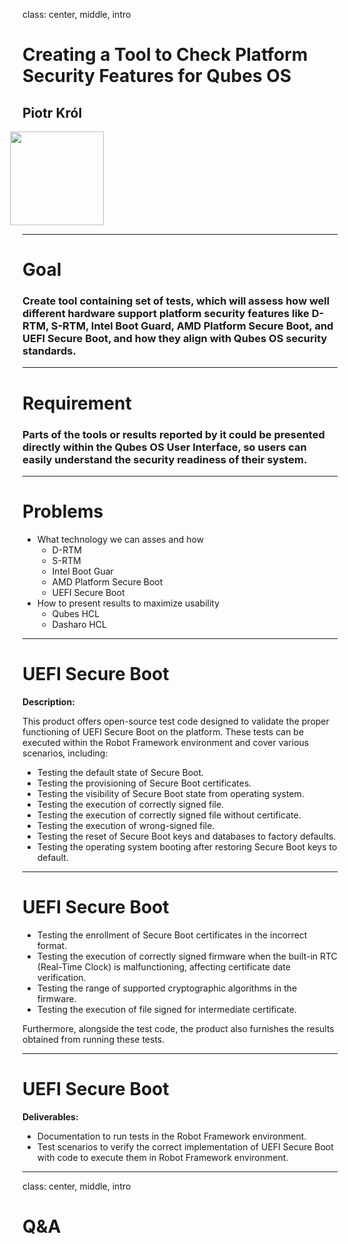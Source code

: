 class: center, middle, intro

#  Creating a Tool to Check Platform Security Features for Qubes OS 

## Piotr Król

<img src="/remark-templates/3mdeb-presentation-template/images/logo.png" width="150px" style="margin-left:-20px">

---

# Goal

### Create tool containing set of tests, which will assess how well different hardware support platform security features like D-RTM, S-RTM, Intel Boot Guard, AMD Platform Secure Boot, and UEFI Secure Boot, and how they align with Qubes OS security standards.

---

# Requirement

### Parts of the tools or results reported by it could be presented directly within the Qubes OS User Interface, so users can easily understand the security readiness of their system.

---

# Problems

* What technology we can asses and how
  - D-RTM 
  - S-RTM
  - Intel Boot Guar
  - AMD Platform Secure Boot
  - UEFI Secure Boot
* How to present results to maximize usability
  - Qubes HCL
  - Dasharo HCL

---

# UEFI Secure Boot

**Description:**

This product offers open-source test code designed to validate the proper
functioning of UEFI Secure Boot on the platform. These tests can be executed
within the Robot Framework environment and cover various scenarios, including:

* Testing the default state of Secure Boot.
* Testing the provisioning of Secure Boot certificates.
* Testing the visibility of Secure Boot state from operating system.
* Testing the execution of correctly signed file.
* Testing the execution of correctly signed file without certificate.
* Testing the execution of wrong-signed file.
* Testing the reset of Secure Boot keys and databases to factory defaults.
* Testing the operating system booting after restoring Secure Boot keys to
  default.

---

# UEFI Secure Boot

* Testing the enrollment of Secure Boot certificates in the incorrect format.
* Testing the execution of correctly signed firmware when the built-in RTC
  (Real-Time Clock) is malfunctioning, affecting certificate date verification.
* Testing the range of supported cryptographic algorithms in the firmware.
* Testing the execution of file signed for intermediate certificate.

Furthermore, alongside the test code, the product also furnishes the results
obtained from running these tests.

---

# UEFI Secure Boot

**Deliverables:**

* Documentation to run tests in the Robot Framework environment.
* Test scenarios to verify the correct implementation of UEFI Secure Boot with
  code to execute them in Robot Framework environment.

---

class: center, middle, intro

# Q&A
